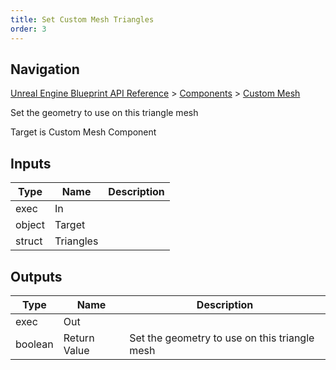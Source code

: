 ```yaml
---
title: Set Custom Mesh Triangles
order: 3
---
```

## Navigation

[Unreal Engine Blueprint API Reference](https://dev.epicgames.com/documentation/en-us/unreal-engine/BlueprintAPI) > [Components](https://dev.epicgames.com/documentation/en-us/unreal-engine/BlueprintAPI/Components) > [Custom Mesh](https://dev.epicgames.com/documentation/en-us/unreal-engine/BlueprintAPI/Components/CustomMesh)

Set the geometry to use on this triangle mesh

Target is Custom Mesh Component

## Inputs

| Type | Name | Description |
| --- | --- | --- |
| exec | In |  |
| object | Target |  |
| struct | Triangles |  |

## Outputs

| Type | Name | Description |
| --- | --- | --- |
| exec | Out |  |
| boolean | Return Value | Set the geometry to use on this triangle mesh |
